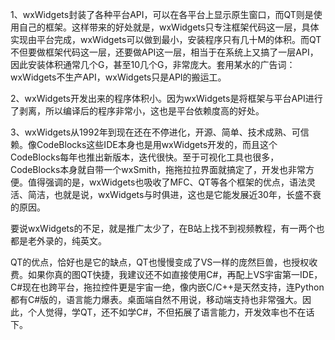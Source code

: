 

1、wxWidgets封装了各种平台API，可以在各平台上显示原生窗口，而QT则是使用自己的框架。这样带来的好处就是，wxWidgets只专注框架代码这一层，具体实现由平台完成，wxWidgets可以做到最小，安装程序只有几十M的体积。而QT不但要做框架代码这一层，还要做API这一层，相当于在系统上又搞了一层API，因此安装体积通常几个G，甚至10几个G，非常庞大。套用某水的广告词：wxWidgets不生产API，wxWidgets只是API的搬运工。

2、wxWidgets开发出来的程序体积小。因为wxWidgets是将框架与平台API进行了剥离，所以编译后的程序非常小，这也是平台依赖度高的好处。

3、wxWidgets从1992年到现在还在不停进化，开源、简单、技术成熟、可信赖。像CodeBlocks这些IDE本身也是用wxWidgets开发的，而且这个CodeBlocks每年也推出新版本，迭代很快。至于可视化工具也很多，CodeBlocks本身就自带一个wxSmith，拖拖拉拉界面就搞定了，开发也非常方便。值得强调的是，wxWidgets也吸收了MFC、QT等各个框架的优点，语法灵活、简洁，也就是说，wxWidgets与时俱进，这也是它能发展近30年，长盛不衰的原因。

要说wxWidgets的不足，就是推广太少了，在B站上找不到视频教程，有一两个也都是老外录的，纯英文。

QT的优点，恰好也是它的缺点，QT也慢慢变成了VS一样的庞然巨兽，也授权收费。如果你真的图QT快捷，我建议还不如直接使用C#，再配上VS宇宙第一IDE，C#现在也跨平台，拖拉控件更是宇宙一绝，像内嵌C/C++是天然支持，连Python都有C#版的，语言能力爆表。桌面端自然不用说，移动端支持也非常强大。因此，个人觉得，学QT，还不如学C#，不但拓展了语言能力，开发效率也不在话下。